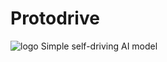 # Protodrive
![logo](https://github.com/RanelDL/Protodrive/assets/61747694/654a4767-72a8-4caa-8d17-9b0354bb16cc)
Simple self-driving AI model  

